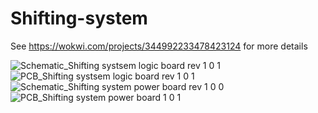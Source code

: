 # Shifting-system
See https://wokwi.com/projects/344992233478423124 for more details


![Schematic_Shifting systsem logic board rev 1 0 1](https://user-images.githubusercontent.com/45497901/214222244-e0029070-84c9-46d6-bebc-80d08e2666a5.png)
![PCB_Shifting systsem logic board rev 1 0 1](https://user-images.githubusercontent.com/45497901/214679324-868a6278-2ac9-44a6-8274-899a0f6fcfaa.png)
![Schematic_Shifting system power board rev 1 0 0](https://user-images.githubusercontent.com/45497901/214502660-d1fad5b4-a1bb-485a-b85b-d75e7a84b6df.png)
![PCB_Shifting system power board 1 0 1](https://user-images.githubusercontent.com/45497901/214678264-cf63b39b-626d-45a3-9461-af9977d98e05.png)

